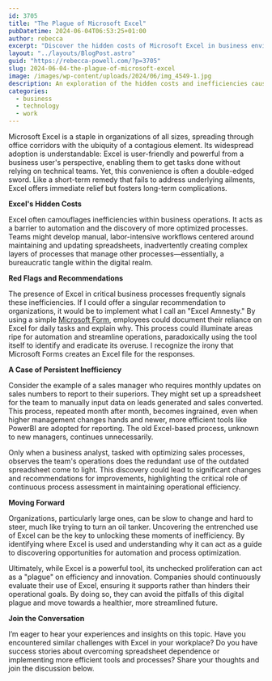 ```yaml
---
id: 3705
title: "The Plague of Microsoft Excel"
pubDatetime: 2024-06-04T06:53:25+01:00
author: rebecca
excerpt: "Discover the hidden costs of Microsoft Excel in business environments, where its convenience often leads to inefficiencies and process complications. We explore signs of Excel overuse and suggest ways for organizations to identify and rectify these issues."
layout: "../layouts/BlogPost.astro"
guid: "https://rebecca-powell.com/?p=3705"
slug: 2024-06-04-the-plague-of-microsoft-excel
image: /images/wp-content/uploads/2024/06/img_4549-1.jpg
description: An exploration of the hidden costs and inefficiencies caused by the overuse of Microsoft Excel in business environments, with recommendations for identifying and addressing these issues.
categories:
  - business
  - technology
  - work
---
```


Microsoft Excel is a staple in organizations of all sizes, spreading through office corridors with the ubiquity of a contagious element. Its widespread adoption is understandable: Excel is user-friendly and powerful from a business user's perspective, enabling them to get tasks done without relying on technical teams. Yet, this convenience is often a double-edged sword. Like a short-term remedy that fails to address underlying ailments, Excel offers immediate relief but fosters long-term complications.

**Excel's Hidden Costs**

Excel often camouflages inefficiencies within business operations. It acts as a barrier to automation and the discovery of more optimized processes. Teams might develop manual, labor-intensive workflows centered around maintaining and updating spreadsheets, inadvertently creating complex layers of processes that manage other processes—essentially, a bureaucratic tangle within the digital realm.

**Red Flags and Recommendations**

The presence of Excel in critical business processes frequently signals these inefficiencies. If I could offer a singular recommendation to organizations, it would be to implement what I call an "Excel Amnesty." By using a simple [Microsoft Form](https://support.microsoft.com/en-au/office/create-a-form-with-microsoft-forms-4ffb64cc-7d5d-402f-b82e-b1d49418fd9d), employees could document their reliance on Excel for daily tasks and explain why. This process could illuminate areas ripe for automation and streamline operations, paradoxically using the tool itself to identify and eradicate its overuse. I recognize the irony that Microsoft Forms creates an Excel file for the responses.

**A Case of Persistent Inefficiency**

Consider the example of a sales manager who requires monthly updates on sales numbers to report to their superiors. They might set up a spreadsheet for the team to manually input data on leads generated and sales converted. This process, repeated month after month, becomes ingrained, even when higher management changes hands and newer, more efficient tools like PowerBI are adopted for reporting. The old Excel-based process, unknown to new managers, continues unnecessarily.

Only when a business analyst, tasked with optimizing sales processes, observes the team's operations does the redundant use of the outdated spreadsheet come to light. This discovery could lead to significant changes and recommendations for improvements, highlighting the critical role of continuous process assessment in maintaining operational efficiency.

**Moving Forward**

Organizations, particularly large ones, can be slow to change and hard to steer, much like trying to turn an oil tanker. Uncovering the entrenched use of Excel can be the key to unlocking these moments of inefficiency. By identifying where Excel is used and understanding why it can act as a guide to discovering opportunities for automation and process optimization.

Ultimately, while Excel is a powerful tool, its unchecked proliferation can act as a "plague" on efficiency and innovation. Companies should continuously evaluate their use of Excel, ensuring it supports rather than hinders their operational goals. By doing so, they can avoid the pitfalls of this digital plague and move towards a healthier, more streamlined future.

**Join the Conversation**

I’m eager to hear your experiences and insights on this topic. Have you encountered similar challenges with Excel in your workplace? Do you have success stories about overcoming spreadsheet dependence or implementing more efficient tools and processes? Share your thoughts and join the discussion below.
